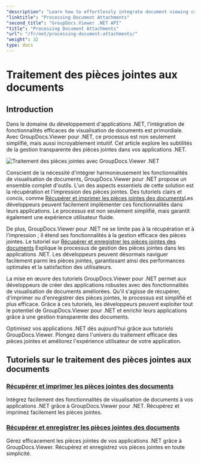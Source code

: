```yaml
---
"description": "Learn how to effortlessly integrate document viewing capabilities into your .NET applications using GroupDocs.Viewer. Manage document attachments efficiently."
"linktitle": "Processing Document Attachments"
"second_title": "GroupDocs.Viewer .NET API"
"title": "Processing Document Attachments"
"url": "/fr/net/processing-document-attachments/"
"weight": 32
type: docs
---
```

# Traitement des pièces jointes aux documents

## Introduction

Dans le domaine du développement d'applications .NET, l'intégration de fonctionnalités efficaces de visualisation de documents est primordiale. Avec GroupDocs.Viewer pour .NET, ce processus est non seulement simplifié, mais aussi incroyablement intuitif. Cet article explore les subtilités de la gestion transparente des pièces jointes dans vos applications .NET.

![Traitement des pièces jointes avec GroupDocs.Viewer .NET](/viewer/processing-document-attachments/image.png)

Conscient de la nécessité d'intégrer harmonieusement les fonctionnalités de visualisation de documents, GroupDocs.Viewer pour .NET propose un ensemble complet d'outils. L'un des aspects essentiels de cette solution est la récupération et l'impression des pièces jointes. Des tutoriels clairs et concis, comme [Récupérer et imprimer les pièces jointes des documents](./retrieve-and-print-attachments/)Les développeurs peuvent facilement implémenter ces fonctionnalités dans leurs applications. Le processus est non seulement simplifié, mais garantit également une expérience utilisateur fluide.

De plus, GroupDocs.Viewer pour .NET ne se limite pas à la récupération et à l'impression ; il étend ses fonctionnalités à la gestion efficace des pièces jointes. Le tutoriel sur [Récupérer et enregistrer les pièces jointes des documents](./retrieve-and-save-attachments/) Explique le processus de gestion des pièces jointes dans les applications .NET. Les développeurs peuvent désormais naviguer facilement parmi les pièces jointes, garantissant ainsi des performances optimales et la satisfaction des utilisateurs.

La mise en œuvre des tutoriels GroupDocs.Viewer pour .NET permet aux développeurs de créer des applications robustes avec des fonctionnalités de visualisation de documents améliorées. Qu'il s'agisse de récupérer, d'imprimer ou d'enregistrer des pièces jointes, le processus est simplifié et plus efficace. Grâce à ces tutoriels, les développeurs peuvent exploiter tout le potentiel de GroupDocs.Viewer pour .NET et enrichir leurs applications grâce à une gestion transparente des documents.

Optimisez vos applications .NET dès aujourd'hui grâce aux tutoriels GroupDocs.Viewer. Plongez dans l'univers du traitement efficace des pièces jointes et améliorez l'expérience utilisateur de votre application.

## Tutoriels sur le traitement des pièces jointes aux documents
### [Récupérer et imprimer les pièces jointes des documents](./retrieve-and-print-attachments/)
Intégrez facilement des fonctionnalités de visualisation de documents à vos applications .NET grâce à GroupDocs.Viewer pour .NET. Récupérez et imprimez facilement les pièces jointes.
### [Récupérer et enregistrer les pièces jointes des documents](./retrieve-and-save-attachments/)
Gérez efficacement les pièces jointes de vos applications .NET grâce à GroupDocs.Viewer. Récupérez et enregistrez vos pièces jointes en toute simplicité.